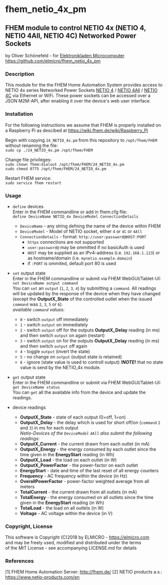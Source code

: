 # fhem_netio_4x_pm
## FHEM module to control NETIO 4x (NETIO 4, NETIO 4All, NETIO 4C) Networked Power Sockets

by Oliver Schönefeld - for [Elektronikladen Microcomputer](https://elmicro.com)  
https://github.com/elmicro/fhem_netio_4x_pm

### Description

This module for the the FHEM Home Automation System provides access to NETIO 4x series Networked Power Sockets 
[NETIO 4](https://elmicro.com/de/netio.html) / 
[NETIO 4All](https://elmicro.com/de/netio-4all.html) /
[NETIO 4C](https://elmicro.com/de/netio-4c.html)
via Ethernet or WiFi.
These power sockets can be accessed over a JSON M2M-API, after enabling it over the device's web user interface.

### Installation

For the following instructions we assume that FHEM is properly installed on a Raspberry Pi as descibed at https://wiki.fhem.de/wiki/Raspberry_Pi

Begin with copying `24_NETIO_4x.pm` from this repository to `/opt/fhem/FHEM` without renaming the file:  
`sudo cp ./24_NETIO_4x.pm /opt/fhem/FHEM`

Change file privileges:  
`sudo chown fhem:dialout /opt/fhem/FHEM/24_NETIO_4x.pm`   
`sudo chmod 0775 /opt/fhem/FHEM/24_NETIO_4x.pm`

Restart FHEM service:   
`sudo service fhem restart`

### Usage

* `define` devices  
Enter in the FHEM commandline or add in fhem.cfg file:   
`define DeviceName NETIO_4x DeviceModel ConnectionDetails`   
  * `DeviceName` - any string defning the name of the device within FHEM
  * `DeviceModel` - Model of NETIO socket, either `4` or `4C` or `4All`
  * `ConnectionDetails` - format: `http://user:password@HOST:PORT`
    * `https` connections are not supported
    * `user:password@` may be ommitted if no basicAuth is used
    * `HOST` may be supplied as an IPv4-address (i.e. `192.168.1.123`) or as hostname/domain (i.e. `mynetio.example.domain`)
    * if `:PORT` is ommited, default port 80 is used

* `set` output state  
Enter in the FHEM commandline or submit via FHEM WebGUI/Tablet-UI:  
`set DeviceName output command`  
You can `set` an `output` (`1`, `2`, `3`, `4`) by submitting a `command`. All readings will be updated by the response of the device when they have changed (except the **OutputX_State** of the controlled outlet when the issued `command` was `2`, `3`, `5` or `6`).  
*available `command` values:*  
  * `0` - switch `output` off immediately
  * `1` - switch `output` on immediately
  * `2` - switch `output` off for the outputs **OutputX_Delay** reading (in ms) and then switch `output` on again (restart)
  * `3` - switch `output` on for the outputs **OutputX_Delay** reading (in ms) and then switch `output` off again
  * `4` - toggle `output` (invert the state)
  * `5` - no change on `output` (output state is retained)
  * `6` - ignore (state value is used to controll output) ***!NOTE!*** that no state value is send by the NETIO_4x module.
  
* `get` output state  
Enter in the FHEM commandline or submit via FHEM WebGUI/Tablet-UI:  
`get DeviceName status`  
You can `get` all the available info from the device and update the readings.

* device readings
  * **OutputX_State** - state of each output (0=off, 1=on)  
  * **OutputX_Delay** - the delay which is used for short off/on (`command` `2` and `3`) in ms for each output  
*Netio-Devices of the `DeviceModel` `4All` also submit the following readings:*
  * **OutputX_Current** - the current drawn from each outlet (in mA)
  * **OutputX_Energy** - the energy consumed by each outlet since the time given in the **EnergyStart** reading (in Wh)
  * **OutputX_Load** - the load on each outlet (in W)
  * **OutputX_PowerFactor** - the power-factor on each outlet
  * **EnergyStart** - date and time of the last reset of all energy counters
  * **Frequency** - AC frequency within the device (in Hz)
  * **OverallPowerFactor** - power-factor weighted average from all meters
  * **TotalCurrent** - the current drawn from all outlets (in mA)
  * **TotalEnergy** - the energy consumed on all outlets since the time given in the **EnergyStart** reading (in Wh)
  * **TotalLoad** - the load on all outlets (in W)
  * **Voltage** - AC voltage within the device (in V)


### Copyright, License
This software is Copyright (C)2018 by ELMICRO - https://elmicro.com<br>
and may be freely used, modified and distributed under the terms<br>
of the MIT License - see accompanying LICENSE.md for details

### References
[1] FHEM Home Automation Server: http://fhem.de/
[2] NETIO products a.s.: https://www.netio-products.com/en
